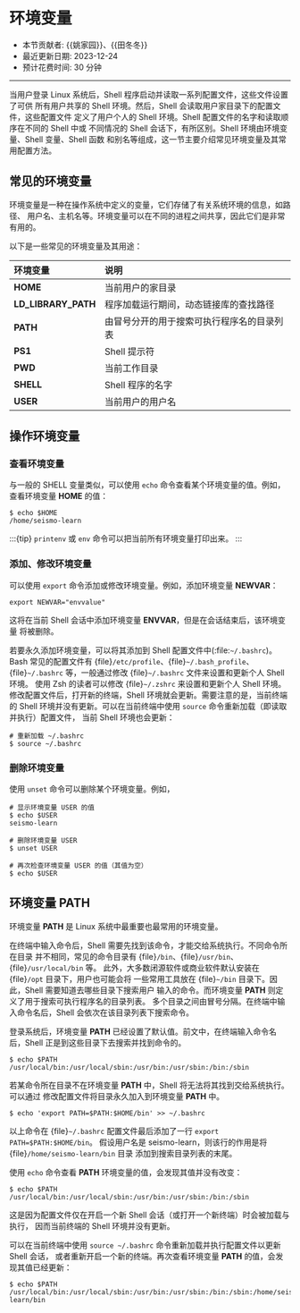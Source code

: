 # 环境变量

- 本节贡献者: {{姚家园}}、{{田冬冬}}
- 最近更新日期: 2023-12-24
- 预计花费时间: 30 分钟

---

当用户登录 Linux 系统后，Shell 程序启动并读取一系列配置文件，这些文件设置了可供
所有用户共享的 Shell 环境。然后，Shell 会读取用户家目录下的配置文件，这些配置文件
定义了用户个人的 Shell 环境。Shell 配置文件的名字和读取顺序在不同的 Shell 中或
不同情况的 Shell 会话下，有所区别。Shell 环境由环境变量、Shell 变量、Shell 函数
和别名等组成，这一节主要介绍常见环境变量及其常用配置方法。

## 常见的环境变量

环境变量是一种在操作系统中定义的变量，它们存储了有关系统环境的信息，如路径、
用户名、主机名等。环境变量可以在不同的进程之间共享，因此它们是非常有用的。

以下是一些常见的环境变量及其用途：

| 环境变量 | 说明 |
|:---|:---|
| **HOME**             | 当前用户的家目录 |
| **LD_LIBRARY_PATH**  | 程序加载运行期间，动态链接库的查找路径 |
| **PATH**             | 由冒号分开的用于搜索可执行程序名的目录列表 |
| **PS1**              | Shell 提示符 |
| **PWD**              | 当前工作目录 |
| **SHELL**            | Shell 程序的名字 |
| **USER**             | 当前用户的用户名 |

## 操作环境变量

### 查看环境变量

与一般的 SHELL 变量类似，可以使用 `echo` 命令查看某个环境变量的值。例如，
查看环境变量 **HOME** 的值：

```
$ echo $HOME
/home/seismo-learn
```

:::{tip}
`printenv` 或 `env` 命令可以把当前所有环境变量打印出来。
:::

### 添加、修改环境变量

可以使用 `export` 命令添加或修改环境变量。例如，添加环境变量 **NEWVAR**：
```
export NEWVAR="envvalue"
```

这将在当前 Shell 会话中添加环境变量 **ENVVAR**，但是在会话结束后，该环境变量
将被删除。

若要永久添加环境变量，可以将其添加到 Shell 配置文件中(:file:`~/.bashrc`)。
Bash 常见的配置文件有 {file}`/etc/profile`、{file}`~/.bash_profile`、
{file}`~/.bashrc` 等，一般通过修改 {file}`~/.bashrc` 文件来设置和更新个人 Shell 环境。
使用 Zsh 的读者可以修改 {file}`~/.zshrc` 来设置和更新个人 Shell 环境。
修改配置文件后，打开新的终端，Shell 环境就会更新。需要注意的是，当前终端的 Shell
环境并没有更新。可以在当前终端中使用 `source` 命令重新加载（即读取并执行）配置文件，
当前 Shell 环境也会更新：

```
# 重新加载 ~/.bashrc
$ source ~/.bashrc
```

### 删除环境变量

使用 `unset` 命令可以删除某个环境变量。例如，

```
# 显示环境变量 USER 的值
$ echo $USER
seismo-learn

# 删除环境变量 USER
$ unset USER

# 再次检查环境变量 USER 的值（其值为空）
$ echo $USER
```

## 环境变量 PATH

环境变量 **PATH** 是 Linux 系统中最重要也最常用的环境变量。

在终端中输入命令后，Shell 需要先找到该命令，才能交给系统执行。不同命令所在目录
并不相同，常见的命令目录有 {file}`/bin`、{file}`/usr/bin`、{file}`/usr/local/bin` 等。
此外，大多数闭源软件或商业软件默认安装在 {file}`/opt` 目录下，用户也可能会将
一些常用工具放在 {file}`~/bin` 目录下。因此，Shell 需要知道去哪些目录下搜索用户
输入的命令。而环境变量 **PATH** 则定义了用于搜索可执行程序名的目录列表。
多个目录之间由冒号分隔。在终端中输入命令名后，Shell 会依次在该目录列表下搜索命令。

登录系统后，环境变量 **PATH** 已经设置了默认值。前文中，在终端输入命令名后，Shell
正是到这些目录下去搜索并找到命令的。

```
$ echo $PATH
/usr/local/bin:/usr/local/sbin:/usr/bin:/usr/sbin:/bin:/sbin
```

若某命令所在目录不在环境变量 **PATH** 中，Shell 将无法将其找到交给系统执行。可以通过
修改配置文件将目录永久加入到环境变量 **PATH** 中。
```
$ echo 'export PATH=$PATH:$HOME/bin' >> ~/.bashrc
```

以上命令在 {file}`~/.bashrc` 配置文件最后添加了一行 `export PATH=$PATH:$HOME/bin`。
假设用户名是 seismo-learn，则该行的作用是将 {file}`/home/seismo-learn/bin` 目录
添加到搜索目录列表的末尾。

使用 `echo` 命令查看 **PATH** 环境变量的值，会发现其值并没有改变：
```
$ echo $PATH
/usr/local/bin:/usr/local/sbin:/usr/bin:/usr/sbin:/bin:/sbin
```
这是因为配置文件仅在开启一个新 Shell 会话（或打开一个新终端）时会被加载与执行，
因而当前终端的 Shell 环境并没有更新。

可以在当前终端中使用 `source ~/.bashrc` 命令重新加载并执行配置文件以更新 Shell 会话，
或者重新开启一个新的终端。再次查看环境变量 **PATH** 的值，会发现其值已经更新：
```
$ echo $PATH
/usr/local/bin:/usr/local/sbin:/usr/bin:/usr/sbin:/bin:/sbin:/home/seismo-learn/bin
```
